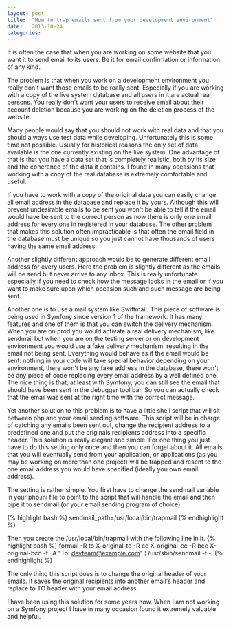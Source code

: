```yaml
---
layout: post
title:  "How to trap emails sent from your development environment"
date:   2013-10-24
categories: 
---
```


It is often the case that when you are working on some website that you want it to send email to its users. Be it for email confirmation or information of any kind.

The problem is that when you work on a development environment you really don't want those emails to be really sent. Especially if you are working with a copy of the live system database and all users in it are actual real persons. You really don't want your users to receive email about their account deletion because you are working on the deletion process of the website.

Many people would say that you should not work with real data and that you should always use test data while developing. Unfortunately this is some time not possible. Usually for historical reasons the only set of data available is the one currently existing on the live system. One advantage of that is that you have a data set that is completely realistic, both by its size and the coherence of the data it contains. I found in many occasions that working with a copy of the real database is extremely comfortable and useful.

If you have to work with a copy of the original data you can easily change all email address in the database and replace it by yours. Although this will prevent undesirable emails to be sent you won't be able to tell if the email would have be sent to the correct person as now there is only one email address for every one in registered in your database. The other problem that makes this solution often impracticable is that often the email field in the database must be unique so you just cannot have thousands of users having the same email address.

Another slightly different approach would be to generate different email address for every users. Here the problem is slightly different as the emails will be send but never arrive to any inbox. This is really unfortunate especially if you need to check how the message looks in the email or if you want to make sure upon which occasion such and such message are being sent.

Another one is to use a mail system like Swiftmail. This piece of software is being used in Symfony since version 1 of the framework. It has many features and one of them is that you can switch the delivery mechanism. When you are on prod you would activate a real delivery mechanism, like sendmail but when you are on the testing server or on development environment you would use a fake delivery mechanism, resulting in the email not being sent. Everything would behave as if the email would be sent: nothing in your code will take special behavior depending on your environment, there won't be any fake address in the database, there won't be any piece of code replacing every email address by a well defined one. The nice thing is that, at least with Symfony, you can still see the email that should have been sent in the debugger tool bar. So you can actually check that the email was sent at the right time with the correct message.

Yet another solution to this problem is to have a little shell script that will sit between php and your email sending software. This script will be in charge of catching any emails been sent out, change the recipient address to a predefined one and put the originals recipients address into a specific header. This solution is really elegant and simple. For one thing you just have to do this setting only once and then you can forget about it. All emails that you will eventually send from your application, or applications (as you may be working on more than one project) will be trapped and resent to the one email address you would have specified (ideally you own email address).

The setting is rather simple. You first have to change the sendmail variable in your php.ini file to point to the script that will handle the email and then pipe it to sendmail (or your email sending program of choice).

{% highlight bash %}
sendmail_path=/usr/local/bin/trapmail
{% endhighlight %}


Then you create the /usr/local/bin/trapmail with the following line in it.
{% highlight bash %}
formail -R to X-original-to -R cc X-original-cc -R bcc X-original-bcc -f -A "To: devteam@example.com" ¦ /usr/sbin/sendmail -t -i
{% endhighlight %}

The only thing this script does is to change the original header of your emails. It saves the original recipients into another email's header and replace to TO header with your email address.

I have been using this solution for some years now. When I am not working on a Symfony project I have in many occasion found it extremely valuable and helpful.

